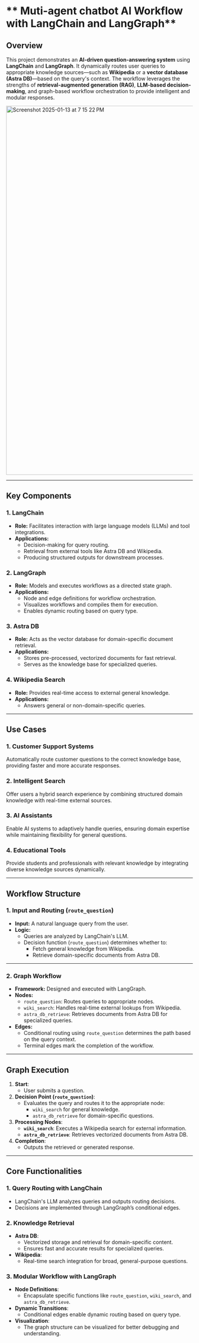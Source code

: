 
# ** Muti-agent chatbot AI Workflow with LangChain and LangGraph**

## **Overview**
This project demonstrates an **AI-driven question-answering system** using **LangChain** and **LangGraph**. It dynamically routes user queries to appropriate knowledge sources—such as **Wikipedia** or a **vector database (Astra DB)**—based on the query's context. The workflow leverages the strengths of **retrieval-augmented generation (RAG)**, **LLM-based decision-making**, and graph-based workflow orchestration to provide intelligent and modular responses.


<img width="995" alt="Screenshot 2025-01-13 at 7 15 22 PM" src="https://github.com/user-attachments/assets/1056e76e-aa9f-473d-9d41-61e3919b9f11" />


---

## **Key Components**

### **1. LangChain**
- **Role:** Facilitates interaction with large language models (LLMs) and tool integrations.
- **Applications:**
  - Decision-making for query routing.
  - Retrieval from external tools like Astra DB and Wikipedia.
  - Producing structured outputs for downstream processes.

### **2. LangGraph**
- **Role:** Models and executes workflows as a directed state graph.
- **Applications:**
  - Node and edge definitions for workflow orchestration.
  - Visualizes workflows and compiles them for execution.
  - Enables dynamic routing based on query type.

### **3. Astra DB**
- **Role:** Acts as the vector database for domain-specific document retrieval.
- **Applications:**
  - Stores pre-processed, vectorized documents for fast retrieval.
  - Serves as the knowledge base for specialized queries.

### **4. Wikipedia Search**
- **Role:** Provides real-time access to external general knowledge.
- **Applications:**
  - Answers general or non-domain-specific queries.

---

## **Use Cases**

### **1. Customer Support Systems**
Automatically route customer questions to the correct knowledge base, providing faster and more accurate responses.

### **2. Intelligent Search**
Offer users a hybrid search experience by combining structured domain knowledge with real-time external sources.

### **3. AI Assistants**
Enable AI systems to adaptively handle queries, ensuring domain expertise while maintaining flexibility for general questions.

### **4. Educational Tools**
Provide students and professionals with relevant knowledge by integrating diverse knowledge sources dynamically.

---

## **Workflow Structure**

### **1. Input and Routing (`route_question`)**
- **Input:** A natural language query from the user.
- **Logic:** 
  - Queries are analyzed by LangChain's LLM.
  - Decision function (`route_question`) determines whether to:
    - Fetch general knowledge from Wikipedia.
    - Retrieve domain-specific documents from Astra DB.

---

### **2. Graph Workflow**
- **Framework:** Designed and executed with LangGraph.
- **Nodes:**
  - `route_question`: Routes queries to appropriate nodes.
  - `wiki_search`: Handles real-time external lookups from Wikipedia.
  - `astra_db_retrieve`: Retrieves documents from Astra DB for specialized queries.
- **Edges:**
  - Conditional routing using `route_question` determines the path based on the query context.
  - Terminal edges mark the completion of the workflow.

---

## **Graph Execution**

1. **Start**:
   - User submits a question.
2. **Decision Point (`route_question`)**:
   - Evaluates the query and routes it to the appropriate node:
     - `wiki_search` for general knowledge.
     - `astra_db_retrieve` for domain-specific questions.
3. **Processing Nodes**:
   - **`wiki_search`**: Executes a Wikipedia search for external information.
   - **`astra_db_retrieve`**: Retrieves vectorized documents from Astra DB.
4. **Completion**:
   - Outputs the retrieved or generated response.

---

## **Core Functionalities**

### **1. Query Routing with LangChain**
- LangChain's LLM analyzes queries and outputs routing decisions.
- Decisions are implemented through LangGraph’s conditional edges.

### **2. Knowledge Retrieval**
- **Astra DB**:
  - Vectorized storage and retrieval for domain-specific content.
  - Ensures fast and accurate results for specialized queries.
- **Wikipedia**:
  - Real-time search integration for broad, general-purpose questions.

### **3. Modular Workflow with LangGraph**
- **Node Definitions**:
  - Encapsulate specific functions like `route_question`, `wiki_search`, and `astra_db_retrieve`.
- **Dynamic Transitions**:
  - Conditional edges enable dynamic routing based on query type.
- **Visualization**:
  - The graph structure can be visualized for better debugging and understanding.
